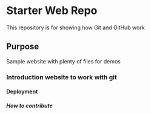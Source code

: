 # Starter Web Repo

This repository is for showing how Git and GitHub work

## Purpose

Sample website with plenty of files for demos
### Introduction website to work with git
#### Deployment
##### How to contribute

